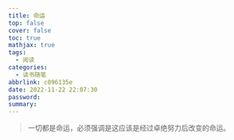 ```yaml
---
title: 命运
top: false
cover: false
toc: true
mathjax: true
tags:
  - 阅读
categories:
  - 读书随笔
abbrlink: c096135e
date: 2022-11-22 22:07:30
password:
summary:
---
```

> 一切都是命运，必须强调是这应该是经过卓绝努力后改变的命运。

